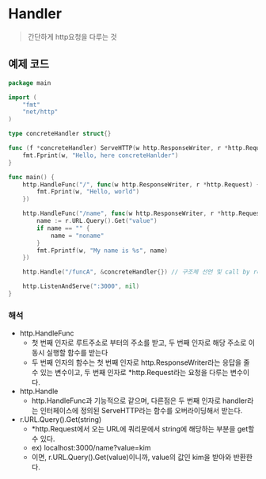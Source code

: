 # Handler
> 간단하게 http요청을 다루는 것

## 예제 코드
```go
package main

import (
	"fmt"
	"net/http"
)

type concreteHandler struct{}

func (f *concreteHandler) ServeHTTP(w http.ResponseWriter, r *http.Request) {
	fmt.Fprint(w, "Hello, here concreteHanlder")
}

func main() {
	http.HandleFunc("/", func(w http.ResponseWriter, r *http.Request) {
		fmt.Fprint(w, "Hello, world")
	})

	http.HandleFunc("/name", func(w http.ResponseWriter, r *http.Request) {
		name := r.URL.Query().Get("value")
		if name == "" {
			name = "noname"
		}
		fmt.Fprintf(w, "My name is %s", name)
	})

	http.Handle("/funcA", &concreteHandler{}) // 구조체 선언 및 call by reference

	http.ListenAndServe(":3000", nil)
}

```

### 해석
* http.HandleFunc
  * 첫 번째 인자로 루트주소로 부터의 주소를 받고, 두 번째 인자로 해당 주소로 이동시 실행할 함수를 받는다
  * 두 번째 인자의 함수는 첫 번째 인자로 http.ResponseWriter라는 응답을 줄 수 있는 변수이고, 두 번째 인자로 *http.Request라는 요청을 다루는 변수이다.
* http.Handle
  * http.HandleFunc과 기능적으로 같으며, 다른점은 두 번째 인자로 handler라는 인터페이스에 정의된 ServeHTTP라는 함수를 오버라이딩해서 받는다.
* r.URL.Query().Get(string)
  * *http.Request에서 오는 URL에 쿼리문에서 string에 해당하는 부분을 get할 수 있다.
  * ex) localhost:3000/name?value=kim
  * 이면, r.URL.Query().Get(value)이니까, value의 값인 kim을 받아와 반환한다.